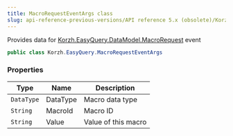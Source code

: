 ```yaml
---
title: MacroRequestEventArgs class
slug: api-reference-previous-versions/API reference 5.x (obsolete)/Korzh.EasyQuery namespace/macrorequesteventargs-class
---
```



Provides data for [Korzh.EasyQuery.DataModel.MacroRequest](/api-reference-5x/korzh-easyquery-namespace/datamodel-class) event
```csharp
public class Korzh.EasyQuery.MacroRequestEventArgs

```

### Properties

| Type | Name | Description | 
| --- | --- | --- | 
| `DataType` | DataType | Macro data type | 
| `String` | MacroId | Macro ID | 
| `String` | Value | Value of this macro |
